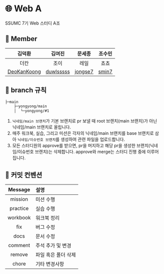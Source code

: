 # 🌐 Web A

SSUMC 7기 Web 스터디 A조

## 👥 Member

|                    김덕환                     |                  김여진                   |                문세종                 |              조수민               |
| :-------------------------------------------: | :---------------------------------------: | :-----------------------------------: | :-------------------------------: |
|                     더칸                      |                   조이                    |                 레일                  |               쵸쵸                |
| [DeoKanKoong](https://github.com/DeoKanKoong) | [duwlsssss](https://github.com/duwlsssss) | [jongse7](https://github.com/jongse7) | [smin7](https://github.com/smin7) |

## 🌳 branch 규칙

```bash
├─main
    ├─yongyong/main
    │  └─yongyong/#1
```

1. `닉네임/main 브랜치`가 기본 브랜치로 pr 보낼 때 root 브랜치(main 브랜치)가 아닌 닉네임/main 브랜치로 올립니다.
2. 매주 워크북, 실습, 그리고 미션은 각자의 닉네임/main 브랜치를 base 브랜치로 삼아 `닉네임/이슈번호 브랜치`를 생성하여 관련 파일을 업로드합니다.
3. 모든 스터디원의 approve를 받으면, pr을 머지하고 해당 pr을 생성한 브랜치(닉네임/이슈번호 브랜치)는 삭제합니다. approve와 merge는 스터디 진행 중에 이루어집니다.

## 🔖 커밋 컨벤션

| Message  | 설명                |
| :------: | :------------------ |
| mission  | 미션 수행           |
| practice | 실습 수행           |
| workbook | 워크북 정리         |
|   fix    | 버그 수정           |
|   docs   | 문서 수정           |
| comment  | 주석 추가 및 변경   |
|  remove  | 파일 혹은 폴더 삭제 |
|  chore   | 기타 변경사항       |
